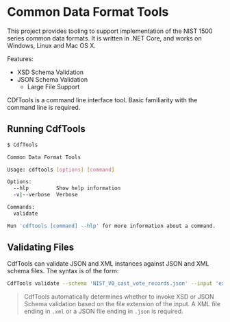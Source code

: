 # Common Data Format Tools

This project provides tooling to support implementation of the NIST 1500 series common data formats. It is written in .NET Core, and works on Windows, Linux and Mac OS X.

Features:

- XSD Schema Validation
- JSON Schema Validation
  - Large File Support

CDfTools is a command line interface tool. Basic familiarity with the command line is required.

## Running CdfTools

```sh
$ CdfTools

Common Data Format Tools

Usage: cdftools [options] [command]

Options:
  --hlp         Show help information
  -v|--verbose  Verbose

Commands:
  validate

Run 'cdftools [command] --hlp' for more information about a command.
```

## Validating Files

CdfTools can validate JSON and XML instances against JSON and XML schema files. The syntax is of the form:

```sh
CdfTools validate --schema 'NIST_V0_cast_vote_records.json' --input 'expected_cvr_cdf.json'
```

> CdfTools automatically determines whether to invoke XSD or JSON Schema validation based on the file extension of the input. A XML file ending in `.xml` or a JSON file ending in `.json` is required.